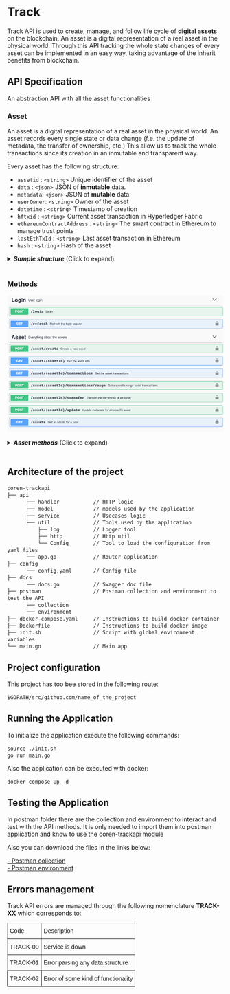 # Track

Track API is used to create, manage, and follow life cycle of **digital assets** on the blockchain. An asset is a digital representation of a real asset in the physical world. Through this API tracking the whole state changes of every asset can be implemented in an easy way, taking advantage of the inherit benefits from blockchain. 

## API Specification

An abstraction API with all the asset functionalities
### Asset
An asset is a digital representation of a real asset in the physical world. An asset records every single state or data change (f.e. the update of metadata, the transfer of ownership, etc.) This allow us to track the whole transactions since its creation in an inmutable and transparent way.

Every asset has the following structure:

- `assetid` :  `<string>` Unique identifier of the asset 
- `data`    :  `<json>`   JSON of **inmutable** data.
- `metadata`:  `<json>`   JSON of **mutable** data.
- `userOwner`:  `<string>` Owner of the asset
- `datetime` :  `<string>` Timestamp of creation
- `hftxid` :  `<string>` Current asset transaction in Hyperledger Fabric
- `ethereumContractAddress` :  `<string>` The smart contract in Ethereum to manage trust points
- `lastEthTxId` :  `<string>` Last asset transaction in Ethereum
- `hash` :  `<string>` Hash of the asset


<details>
  <summary><em><strong>Sample structure</strong></em> (Click to expand)</summary>

```js
{
    "assetid": "exampleAsset",
    "data": {
      "position": {
        "x": "53",
        "y": "22"
      }
    },
    "metadata": {
      "color": "red"
    },
    "userOwner": "test:org1MSP",
    "datetime": 1558009289,
    "hftxid": "d249f267fd2dd58b6bff9d6780d31f3a04ab3a8c5b340b39ab48aed8fac55d05",
    "ethereumContractAddress": "0xeE83b6D6dc84fa0c91A6f99931f6CF29F6B7ea3b",
    "lastEthTxId": "0x6d9f4bb3fb67cc451758097c928777aa8adccb6c8a6e59c2c5bc9360208cc8b49",
    "hash": "oCZygxQBp5HBVm+SSUCCrgJfV3+CeghOzV9m+UxDsY8="
}

```
</details> 
<br>

### Methods

![TrackAPI methods](./images/track_swagger.png)

<details>
  <summary><em><strong> Asset methods</strong></em> (Click to expand)</summary>

---

####     POST -  `/asset/create` 
Ceate a digital asset on a Blockchain. 

*Input*
- `assetid` :  `<string>` Unique identifier of the asset
- `data`    :  `<json>` JSON of **inmutable** data. It can have as many field as required
- `metadata`:  `<json>` JSON of **mutable** data. It can have as many field as required

<details>
  <summary><em><strong>Sample structure</strong></em> (Click to expand)</summary>

```js
{
    "assetid": "exampleAsset2",
    "data": {
      "color": "red"
    },
    "metadata" : {
      "position":{
        "x": 23.34,
        "y": -24.22
      }
    }
    }
}
```
</details> 

*Output*
- `asset`    :  `<json>` 

<details>
  <summary><em><strong>Sample structure</strong></em> (Click to expand)</summary>

```js
{
  "output": {
    "assetid": "exampleAsset",
    "data": {
      "color": "red"
    },
    "datetime": 1559820650,
    "ethereumContractAddress": "0xeE83b6D6dc84fa0c91A6f99931f6CF29F6B7ea3b",
    "hash": "oCZygxQBp5HBVm+SSUCCrgJfV3+CeghOzV9m+UxDsY8=",
    "hftxid": "d249f267fd2dd58b6bff9d6780d31f3a04ab3a8c5b340b39ab48aed8fac55d05",
    "lastEthTxId": "",
    "metadata": {
      "position": {
        "x": 23.34,
        "y": -24.22
      }
    }
    "userOwner": "test:org1MSP"
  }
}
```
</details> 

---

####    GET     -   `/asset/{assetId}`  


Get asset from the blockchain identified by assetId

*Input*
- `assetid` :  `<string>` Unique identifier of the asset
  
*Output*
- `asset`    :  `<json>` 

<details>
  <summary><em><strong>Sample structure</strong></em> (Click to expand)</summary>

```js
{
  "output": {
    "assetid": "exampleAsset",
    "data": {
      "color": "red"
    },
    "datetime": 1559820650,
    "ethereumContractAddress": "0xeE83b6D6dc84fa0c91A6f99931f6CF29F6B7ea3b",
    "hash": "oCZygxQBp5HBVm+SSUCCrgJfV3+CeghOzV9m+UxDsY8=",
    "hftxid": "d249f267fd2dd58b6bff9d6780d31f3a04ab3a8c5b340b39ab48aed8fac55d05",
    "lastEthTxId": "",
    "metadata": {
      "position": {
        "x": 23.34,
        "y": -24.22
      }
    }
    "userOwner": "test:org1MSP"
  }
}
```
</details> 

---

####   GET  -     `/asset/{assetId}/transactions`  

Get all transactions for the whole lifecycle of the asset

*Input*
- `assetid` :  `<string>` Unique identifier of the asset

*Output*
- `args`    :  `<string>` A list of all transactions

<details>
  <summary><em><strong>Sample structure</strong></em> (Click to expand)</summary>

```js
{
  "output": [
    {
      "assetid": "exampleAsset",
      "data": {
        "color": "red"
      },
      "datetime": 1559820650,
      "ethereumContractAddress": "0xeE83b6D6dc84fa0c91A6f99931f6CF29F6B7ea3b",
      "hash": "oCZygxQBp5HBVm+SSUCCrgJfV3+CeghOzV9m+UxDsY8=",
      "hftxid": "d249f267fd2dd58b6bff9d6780d31f3a04ab3a8c5b340b39ab48aed8fac55d05",
      "lastEthTxId": "",
      "metadata": {
        "position": {
          "x": 23.34,
          "y": -24.22
        }
      }
      "userOwner": "test:org1MSP"
      },
    {
      "assetid": "exampleAsset",
      "data": {
        "color": "red"
      },
      "datetime": 1559820650,
      "ethereumContractAddress": "0xeE83b6D6dc84fa0c91A6f99931f6CF29F6B7ea3b",
      "hash": "zCZygxQBp5HBVm+SSUCCrgJfV3+CegaOzV9m+UxDsY8=",
      "hftxid": "d249f267fd2dd58b6bff9d6780d31f3a04ab3a8c5b340b39ab48aed8fac55d06",
      "lastEthTxId": "",
      "metadata": {
        "position": {
          "x": 98.35,
          "y": -12.32
        }
      },
      "userOwner": "test:org1MSP"
    }
  ]
}

```
</details>

---

####   POST     - `/asset/{assetId}/transfer`  

Transfer the ownership of the asset. The user has to be the owner of the asset.

*Input*
- `assetid` :  `<string>` Unique identifier of the asset
- `destinationId` :  `<string>` The destination owner

<details>
  <summary><em><strong>Sample structure</strong></em> (Click to expand)</summary>

```js
{
  "destinationId": "bteam",
}
```
</details> 

*Output*
- `asset`    :  `<json>` 

<details>
  <summary><em><strong>Sample structure</strong></em> (Click to expand)</summary>

```js
{
  "output": {
    "assetid": "exampleAsset",
    "data": {
      "color": "red"
    },
    "datetime": 1559820650,
    "ethereumContractAddress": "0xeE83b6D6dc84fa0c91A6f99931f6CF29F6B7ea3b",
    "hash": "oCZygxQBp5HBVm+SSUCCrgJfV3+CeghOzV9m+UxDsY8=",
    "hftxid": "d249f267fd2dd58b6bff9d6780d31f3a04ab3a8c5b340b39ab48aed8fac55d05",
    "lastEthTxId": "",
    "metadata": {
      "position": {
        "x": 23.34,
        "y": -24.22
      }
    }
    "userOwner": "bteam"
  }
}
```
</details>

---

####  POST    `/asset/{assetId}/update`  

Updates the **mutable** ("metadata") of an asset
*Input*
- `assetid` :  `<string>` Unique identifier of the asset
- `metadata`:  `<json>` JSON of **mutable** data. It can have as many field as required

<details>
  <summary><em><strong>Sample structure</strong></em> (Click to expand)</summary>

```js
{
  "metadata": {
    "position": {
      "x": 98.35,
      "y": -12.32
    }
  }
}
```
</details> 

*Output*
- `asset`    :  `<json>` 

<details>
  <summary><em><strong>Sample structure</strong></em> (Click to expand)</summary>

```js
{
  "output": {
    {
      "assetid": "exampleAsset",
      "data": {
        "color": "red"
      },
      "datetime": 1559820650,
      "ethereumContractAddress": "0xeE83b6D6dc84fa0c91A6f99931f6CF29F6B7ea3b",
      "hash": "zCZygxQBp5HBVm+SSUCCrgJfV3+CegaOzV9m+UxDsY8=",
      "hftxid": "d249f267fd2dd58b6bff9d6780d31f3a04ab3a8c5b340b39ab48aed8fac55d06",
      "lastEthTxId": "",
      "metadata": {
        "position": {
          "x": 98.35,
          "y": -12.32
        }
      },
      "userOwner": "test:org1MSP"
    }
  }
}
```
</details> 

---

#### GET   -    `/assets`  

Lists all the assets of a user

*Input*
 N/A. It returns all the assets which belong to the login user

*Output*
- `assetList`    :  `<json>` 

<details>
  <summary><em><strong>Sample structure</strong></em> (Click to expand)</summary>

```js
{
  "output": [
    "exampleAsset",
    "exampleAsset110",
    "exampleAsset133"
  ]
}
```
</details>
</details> 
<br>

## Architecture of the project
```
coren-trackapi
├── api
      ├── handler           // HTTP logic
      ├── model             // models used by the application
      ├── service           // Usecases logic
      ├── util              // Tools used by the application
          ├── log           // Logger tool
          ├── http          // Http util
          └── Config        // Tool to load the configuration from yaml files
      └── app.go            // Router application
├── config
      └── config.yaml       // Config file
├── docs
      └── docs.go           // Swagger doc file
├── postman                 // Postman collection and environment to test the API
      ├── collection    
      └── environment
├── docker-compose.yaml     // Instructions to build docker container
├── Dockerfile              // Instructions to build docker image
├── init.sh                 // Script with global environment variables
└── main.go                 // Main app
 ```   

## Project configuration
This project has too bee stored in the following route:
```
$GOPATH/src/github.com/name_of_the_project
```

## Running the Application
To initialize the application execute the following commands:
```
source ./init.sh
go run main.go
```

Also the application can be executed with docker:
```
docker-compose up -d
```

## Testing the Application
In postman folder there are the collection and environment to interact and test with the API methods. It is only needed to import them into postman application and know to use the coren-trackapi module

Also you can download the files in the links below:

<a href="_static/trackapi.collection.json" download> - Postman collection</a>
<br>
<a href="_static/environment.json" download> - Postman environment</a>



## Errors management
  
  Track API errors are managed through the following nomenclature **TRACK-XX** which corresponds to:<br>


<style type="text/css">
.tg  {border-collapse:collapse;border-spacing:0;}
.tg td{font-family:Arial, sans-serif;font-size:14px;padding:10px 5px;border-style:solid;border-width:1px;overflow:hidden;word-break:normal;border-color:black;}
.tg th{font-family:Arial, sans-serif;font-size:14px;font-weight:normal;padding:10px 5px;border-style:solid;border-width:1px;overflow:hidden;word-break:normal;border-color:black;}
.tg .tg-0pky{border-color:inherit;text-align:left;vertical-align:top}
.tg .tg-0lax{text-align:left;vertical-align:top}
</style>
<table class="tg">
  <tr>
    <th class="tg-0pky">Code</th>
    <th class="tg-0pky">Description</th>
  </tr>
  <tr>
    <td class="tg-0pky">TRACK-00</td>
    <td class="tg-0pky">Service is down</td>
  </tr>
  <tr>
    <td class="tg-0pky">TRACK-01</td>
    <td class="tg-0pky">Error parsing any data structure</td>
  </tr>
  <tr>
    <td class="tg-0lax">TRACK-02</td>
    <td class="tg-0lax">Error of some kind of functionality</td>
  </tr>
</table>

<br>